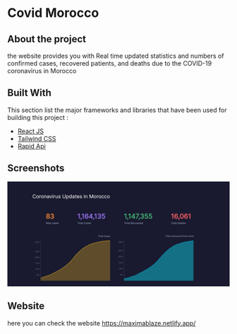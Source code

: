 # Covid Morocco

## About the project

the website provides you with Real time updated statistics and numbers of confirmed cases, recovered patients, and deaths due to the COVID-19 coronavirus in Morocco

## Built With

This section list the major frameworks and libraries that have been used for building this project :

- [React JS](http://reactjs.org/)
- [Tailwind CSS](https://tailwindcss.com/)
- [Rapid Api](https://rapidapi.com/)

## Screenshots

![Image of website](https://github.com/amine-tayani/CovidMorocco/blob/master/Web%20capture_13-4-2022_171223_covid-morocco.vercel.app.jpeg)

## Website

here you can check the website https://maximablaze.netlify.app/
